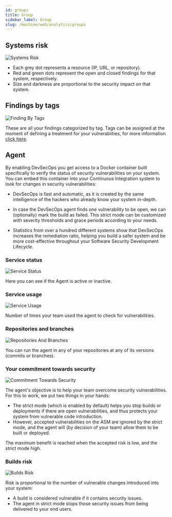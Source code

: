 ```yaml
---
id: groups
title: Group
sidebar_label: Group
slug: /machine/web/analytics/groups
---
```


## Systems risk

![Systems Risk](https://res.cloudinary.com/fluid-attacks/image/upload/v1643984583/docs/web/analytics/groups/groups_system_risk.png)

- Each grey dot
  represents a resource
  (IP, URL, or repository).
- Red and green dots
  represent the open and closed findings
  for that system,
  respectively.
- Size and darkness
  are proportional
  to the security impact
  on that system.

## Findings by tags

![Finding By Tags](https://res.cloudinary.com/fluid-attacks/image/upload/v1643984798/docs/web/analytics/groups/groups_findings_tags.png)

These are
all your findings
categorized by tag.
Tags can be assigned
at the moment
of defining a treatment
for your vulnerabiities,
for more information
[click here](/machine/web/vulnerabilities/management/treatments/).

## Agent

By enabling DevSecOps you get access to a
Docker container built specifically to
verify the status of security vulnerabilities
on your system.
You can embed this container into your Continuous
Integration system to look for changes in
security vulnerabilities:

- DevSecOps is fast and automatic, as it is
  created by the same intelligence of the hackers
  who already know your system in-depth.

- In case the DevSecOps agent finds one vulnerability
  to be open, we can (optionally) mark the build as failed.
  This strict mode can be customized with severity
  thresholds and grace periods according to your needs.

- Statistics from over a hundred different systems
  show that DevSecOps increases the remediation ratio,
  helping you build a safer system and be more
  cost-effective throughout your Software Security
  Development Lifecycle.

### Service status

![Service Status](https://res.cloudinary.com/fluid-attacks/image/upload/v1652122367/docs/web/analytics/groups/service_status.png)

Here you can see
if the Agent is
active or inactive.

### Service usage

![Service Usage](https://res.cloudinary.com/fluid-attacks/image/upload/v1652122427/docs/web/analytics/groups/service_usage.png)

Number of times
your team used the agent
to check for vulnerabilities.

### Repositories and branches

![Repositories And Branches](https://res.cloudinary.com/fluid-attacks/image/upload/v1652122486/docs/web/analytics/groups/repos_and_branch.png)

You can run the agent
in any of your repositories
at any of its versions
(commits or branches).

### Your commitment towards security

![Commitment Towards Security](https://res.cloudinary.com/fluid-attacks/image/upload/v1643984899/docs/web/analytics/groups/groups_comm_towards_security.png)

The agent's objective
is to help your team
overcome security vulnerabilities.
For this to work,
we put two things in your hands:

- The strict mode
  (which is enabled by default)
  helps you stop builds
  or deployments
  if there are open vulnerabilities,
  and thus protects your system
  from vulnerable code introduction.
- However,
  accepted vulnerabilities on the ASM
  are ignored by the strict mode,
  and the agent will
  (by decision of your team)
  allow them to be built
  or deployed.

The maximum benefit is reached
when the accepted risk is low,
and the strict mode high.

### Builds risk

![Builds Risk](https://res.cloudinary.com/fluid-attacks/image/upload/v1643986228/docs/web/analytics/groups/groups_build_risk.png)

Risk is proportional
to the number of vulnerable changes
introduced into your system:

- A build is considered vulnerable
  if it contains security issues.
- The agent in strict mode
  stops those security issues
  from being delivered
  to your end users.
